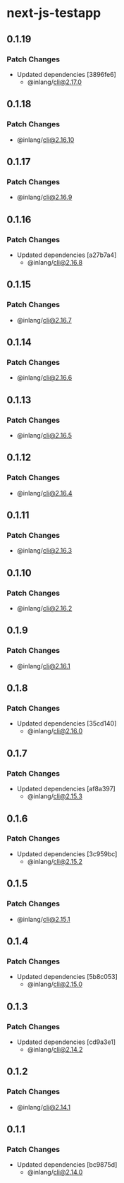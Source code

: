 # next-js-testapp

## 0.1.19

### Patch Changes

- Updated dependencies [3896fe6]
  - @inlang/cli@2.17.0

## 0.1.18

### Patch Changes

- @inlang/cli@2.16.10

## 0.1.17

### Patch Changes

- @inlang/cli@2.16.9

## 0.1.16

### Patch Changes

- Updated dependencies [a27b7a4]
  - @inlang/cli@2.16.8

## 0.1.15

### Patch Changes

- @inlang/cli@2.16.7

## 0.1.14

### Patch Changes

- @inlang/cli@2.16.6

## 0.1.13

### Patch Changes

- @inlang/cli@2.16.5

## 0.1.12

### Patch Changes

- @inlang/cli@2.16.4

## 0.1.11

### Patch Changes

- @inlang/cli@2.16.3

## 0.1.10

### Patch Changes

- @inlang/cli@2.16.2

## 0.1.9

### Patch Changes

- @inlang/cli@2.16.1

## 0.1.8

### Patch Changes

- Updated dependencies [35cd140]
  - @inlang/cli@2.16.0

## 0.1.7

### Patch Changes

- Updated dependencies [af8a397]
  - @inlang/cli@2.15.3

## 0.1.6

### Patch Changes

- Updated dependencies [3c959bc]
  - @inlang/cli@2.15.2

## 0.1.5

### Patch Changes

- @inlang/cli@2.15.1

## 0.1.4

### Patch Changes

- Updated dependencies [5b8c053]
  - @inlang/cli@2.15.0

## 0.1.3

### Patch Changes

- Updated dependencies [cd9a3e1]
  - @inlang/cli@2.14.2

## 0.1.2

### Patch Changes

- @inlang/cli@2.14.1

## 0.1.1

### Patch Changes

- Updated dependencies [bc9875d]
  - @inlang/cli@2.14.0
